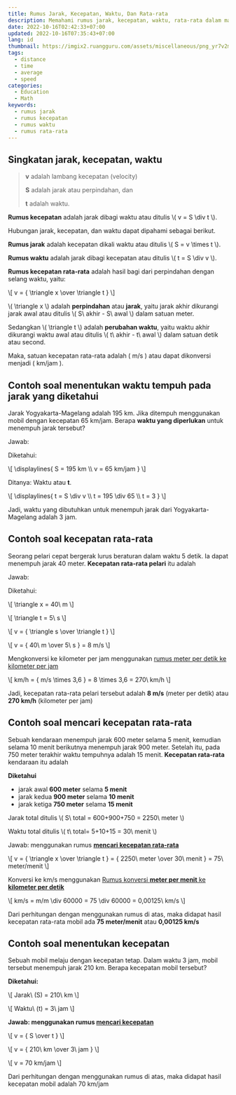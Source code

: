 ```yaml
---
title: Rumus Jarak, Kecepatan, Waktu, Dan Rata-rata
description: Memahami rumus jarak, kecepatan, waktu, rata-rata dalam matematika
date: 2022-10-16T02:42:33+07:00
updated: 2022-10-16T07:35:43+07:00
lang: id
thumbnail: https://imgix2.ruangguru.com/assets/miscellaneous/png_yr7v2m_1615.png
tags:
  - distance
  - time
  - average
  - speed
categories:
  - Education
  - Math
keywords:
  - rumus jarak
  - rumus kecepatan
  - rumus waktu
  - rumus rata-rata
---
```


## Singkatan jarak, kecepatan, waktu
> **v** adalah lambang kecepatan (velocity)
>
> **S** adalah jarak atau perpindahan, dan
>
> **t** adalah waktu.

<p><b id="rumus-kecepatan">Rumus kecepatan</b> adalah jarak dibagi waktu atau ditulis \( v = S \div t \).</p>
<p>Hubungan jarak, kecepatan, dan waktu dapat dipahami sebagai berikut.</p>
<p><b id="rumus-jarak">Rumus jarak</b> adalah kecepatan dikali waktu atau ditulis \( S = v \times t \).</p>
<p><b id="rumus-waktu">Rumus waktu</b> adalah jarak dibagi kecepatan atau ditulis \( t = S \div v \).</p>

<p><b id="rumus-kecepatan-rata-rata">Rumus kecepatan rata-rata</b> adalah hasil bagi dari perpindahan dengan selang waktu, yaitu:</p>
<p>\[ v = { \triangle x \over \triangle t } \]</p>
<p>\( \triangle x \) adalah <b>perpindahan</b> atau <b>jarak</b>, yaitu jarak akhir dikurangi jarak awal atau ditulis \( S\ akhir - S\ awal \) dalam satuan meter.</p>
<p>Sedangkan \( \triangle t \) adalah <b>perubahan waktu</b>, yaitu waktu akhir dikurangi waktu awal atau ditulis \( t\ akhir - t\ awal \) dalam satuan detik atau second.</p>

Maka, satuan kecepatan rata-rata adalah \( m/s \) atau dapat dikonversi menjadi \( km/jam \).

## Contoh soal menentukan waktu tempuh pada jarak yang diketahui
Jarak Yogyakarta-Magelang adalah 195 km. Jika ditempuh menggunakan mobil dengan kecepatan 65 km/jam. Berapa **waktu yang diperlukan** untuk menempuh jarak tersebut?

Jawab:

Diketahui:

<p>\[ \displaylines{ S = 195 km \\ v = 65 km/jam } \]</p>

Ditanya: Waktu atau **t**.

<p>\[ \displaylines{ t = S \div v \\ t = 195 \div 65 \\ t = 3 } \]</p>

Jadi, waktu yang dibutuhkan untuk menempuh jarak dari Yogyakarta-Magelang adalah 3 jam.

## Contoh soal kecepatan rata-rata
Seorang pelari cepat bergerak lurus beraturan dalam waktu 5 detik. Ia dapat menempuh jarak 40 meter. **Kecepatan rata-rata pelari** itu adalah

Jawab:

Diketahui:

<p>\[ \triangle x = 40\ m \]</p>
<p>\[ \triangle t = 5\ s \]</p>
<p>\[ v = { \triangle s \over \triangle t } \]</p>
<p>\[ v = { 40\ m \over 5\ s } = 8 m/s \]</p>

<p>Mengkonversi ke kilometer per jam menggunakan <a href="/kunci-jawaban/rumus-satuan.html#Rumus-konversi-meter-per-detik-ke-kilometer-per-jam">rumus meter per detik ke kilometer per jam</a></p>
<p>\[ km/h = { m/s \times 3,6 } = 8 \times 3,6 = 270\ km/h \]</p>

Jadi, kecepatan rata-rata pelari tersebut adalah **8 m/s** (meter per detik) atau **270 km/h** (kilometer per jam)

## Contoh soal mencari kecepatan rata-rata
Sebuah kendaraan menempuh jarak 600 meter selama 5 menit, kemudian selama 10 menit berikutnya menempuh jarak 900 meter. Setelah itu, pada 750 meter terakhir waktu tempuhnya adalah 15 menit. **Kecepatan rata-rata** kendaraan itu adalah

**Diketahui**
- jarak awal **600 meter** selama **5 menit**
- jarak kedua **900 meter** selama **10 menit**
- jarak ketiga **750 meter** selama **15 menit**

<p>Jarak total ditulis \( S\ total = 600+900+750 = 2250\ meter \)</p>
<p>Waktu total ditulis \( t\ total= 5+10+15 = 30\ menit \)</p>
<p>Jawab: menggunakan rumus <b><a href="#rumus-kecepatan-rata-rata">mencari kecepatan rata-rata</a></b></p>
<p>\[ v = { \triangle x \over \triangle t } = { 2250\ meter \over 30\ menit } = 75\ meter/menit \]</p>
<p>Konversi ke km/s menggunakan <a href="/kunci-jawaban/rumus-satuan.html#Rumus-konversi-meter-per-menit-ke-kilometer-per-detik">Rumus konversi <b>meter per menit</b> ke <b>kilometer per detik</b></a></p>
<p>\[ km/s = m/m \div 60000 = 75 \div 60000 = 0,00125\ km/s \]</p>

Dari perhitungan dengan menggunakan rumus di atas, maka didapat hasil kecepatan rata-rata mobil ada **75 meter/menit** atau **0,00125 km/s**

## Contoh soal menentukan kecepatan
Sebuah mobil melaju dengan kecepatan tetap. Dalam waktu 3 jam, mobil tersebut menempuh jarak 210 km. Berapa kecepatan mobil tersebut?

<b>Diketahui:</b>
<p>\[ Jarak\ (S) = 210\ km \]</p>
<p>\[ Waktu\ (t) = 3\ jam \]</p>
<b>Jawab: menggunakan rumus <a href="#rumus-kecepatan">mencari kecepatan</a></b>
<p>\[ v = { S \over t } \]</p>
<p>\[ v = { 210\ km \over 3\ jam } \]</p>
<p>\[ v = 70 km/jam \]</p>

Dari perhitungan dengan menggunakan rumus di atas, maka didapat hasil kecepatan mobil adalah 70 km/jam

<script src="https://raw.githack.com/dimaslanjaka/Web-Manajemen/master/mathjax/loader.js"></script>
